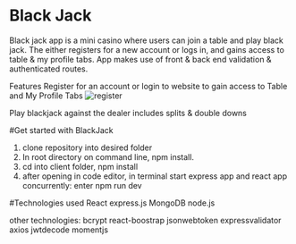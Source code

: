 # Black Jack
Black jack app is a mini casino where users can join a table and play black jack. The either registers for a new account or logs in, and gains access to table & my profile tabs.
App makes use of front & back end validation & authenticated routes.

Features
Register for an account or login to website to gain access to Table and My Profile Tabs
![register](https://user-images.githubusercontent.com/44068902/68705525-13b81400-0543-11ea-8709-2be224ace5ab.gif)


Play blackjack against the dealer includes splits & double downs




#Get started with BlackJack

1. clone repository into desired folder
2. In root directory on command line, npm install.
3. cd into client folder, npm install
4. after opening in code editor, in terminal start express app and react app concurrently: enter npm run dev



#Technologies used 
React
express.js
MongoDB
node.js

other technologies:
bcrypt
react-boostrap
jsonwebtoken
expressvalidator
axios
jwtdecode
momentjs



